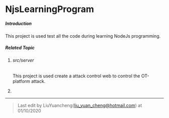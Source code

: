 # NjsLearningProgram

##### Introduction

This project is used test all the code during learning NodeJs programming. 



##### Related Topic

1. ###### src/server

   This project is used create a attack control web to control the OT-platform attack.

2. 







------

> Last edit by LiuYuancheng([liu_yuan_cheng@hotmail.com](mailto:liu_yuan_cheng@hotmail.com)) at 01/10/2020

